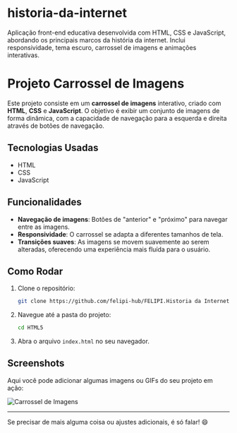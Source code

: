 # historia-da-internet
Aplicação front-end educativa desenvolvida com HTML, CSS e JavaScript, abordando os principais marcos da história da internet. Inclui responsividade, tema escuro, carrossel de imagens e animações interativas.
# Projeto Carrossel de Imagens

Este projeto consiste em um **carrossel de imagens** interativo, criado com **HTML**, **CSS** e **JavaScript**. O objetivo é exibir um conjunto de imagens de forma dinâmica, com a capacidade de navegação para a esquerda e direita através de botões de navegação.

## Tecnologias Usadas

- HTML
- CSS
- JavaScript

## Funcionalidades

- **Navegação de imagens**: Botões de "anterior" e "próximo" para navegar entre as imagens.
- **Responsividade**: O carrossel se adapta a diferentes tamanhos de tela.
- **Transições suaves**: As imagens se movem suavemente ao serem alteradas, oferecendo uma experiência mais fluída para o usuário.

## Como Rodar

1. Clone o repositório:
    ```bash
    git clone https://github.com/felipi-hub/FELIPI.Historia da Internet.git
    ```

2. Navegue até a pasta do projeto:
    ```bash
    cd HTML5
    ```

3. Abra o arquivo `index.html` no seu navegador.

## Screenshots

Aqui você pode adicionar algumas imagens ou GIFs do seu projeto em ação:

![Carrossel de Imagens](link-para-imagem.jpg)

---

Se precisar de mais alguma coisa ou ajustes adicionais, é só falar! 😄
